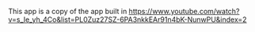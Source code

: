 This app is a copy of the app built in https://www.youtube.com/watch?v=s_Ie_yh_4Co&list=PL0Zuz27SZ-6PA3nkkEAr91n4bK-NunwPU&index=2